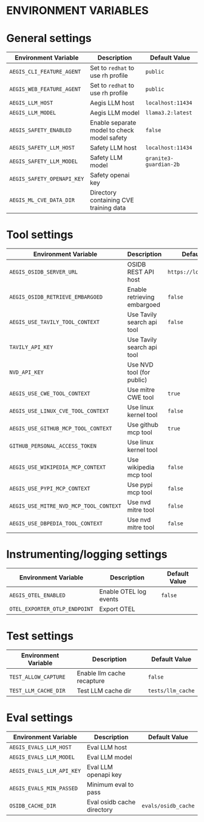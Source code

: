 # ENVIRONMENT VARIABLES

# General settings
| Environment Variable           | Description                                 | Default Value |
|--------------------------------|---------------------------------------------|---------------|
| `AEGIS_CLI_FEATURE_AGENT`      | Set to `redhat` to use rh profile           | `public`      |
| `AEGIS_WEB_FEATURE_AGENT`      | Set to `redhat` to use rh profile           | `public`      |
| `AEGIS_LLM_HOST`               | Aegis LLM host                              | `localhost:11434` |
| `AEGIS_LLM_MODEL`              | Aegis LLM model                             | `llama3.2:latest` |
| `AEGIS_SAFETY_ENABLED`         | Enable separate model to check model safety | `false`       |
| `AEGIS_SAFETY_LLM_HOST`        | Safety LLM host                             | `localhost:11434` |
| `AEGIS_SAFETY_LLM_MODEL`       | Safety LLM model                            | `granite3-guardian-2b`|
| `AEGIS_SAFETY_OPENAPI_KEY`     | Safety openai key                           |               |
| `AEGIS_ML_CVE_DATA_DIR`        | Directory containing CVE training data      |               |


# Tool settings
| Environment Variable                   | Description                 | Default Value            |
|----------------------------------------|-----------------------------|--------------------------|
| `AEGIS_OSIDB_SERVER_URL`               | OSIDB REST API host         | `https://localhost:8000` |
| `AEGIS_OSIDB_RETRIEVE_EMBARGOED`       | Enable retrieving embargoed | `false`                  |
| `AEGIS_USE_TAVILY_TOOL_CONTEXT`        | Use Tavily search api tool  | `false`                  |
| `TAVILY_API_KEY`                       | Use Tavily search api tool  |                          |
| `NVD_API_KEY`                          | Use NVD tool (for public)   |                          |
| `AEGIS_USE_CWE_TOOL_CONTEXT`           | Use mitre CWE tool          | `true`                   |
| `AEGIS_USE_LINUX_CVE_TOOL_CONTEXT`     | Use linux kernel tool       | `false`                  |
| `AEGIS_USE_GITHUB_MCP_TOOL_CONTEXT`    | Use github mcp tool         | `true`                   |
| `GITHUB_PERSONAL_ACCESS_TOKEN`         | Use linux kernel tool       |                          |
| `AEGIS_USE_WIKIPEDIA_MCP_CONTEXT`      | Use wikipedia mcp tool      | `false`                  |
| `AEGIS_USE_PYPI_MCP_CONTEXT`           | Use pypi mcp tool           | `false`                  |
| `AEGIS_USE_MITRE_NVD_MCP_TOOL_CONTEXT` | Use nvd mitre tool          | `false`                  |
| `AEGIS_USE_DBPEDIA_TOOL_CONTEXT`       | Use nvd mitre tool          | `false`                  |


# Instrumenting/logging settings
| Environment Variable               | Description                                  | Default Value |
|------------------------------------|----------------------------------------------|---------------|
| `AEGIS_OTEL_ENABLED`               | Enable OTEL log events                       | `false`       |
| `OTEL_EXPORTER_OTLP_ENDPOINT`      | Export OTEL                                  |               |


# Test settings
| Environment Variable               | Description                | Default Value |
|------------------------------------|----------------------------|---------------|
| `TEST_ALLOW_CAPTURE`               | Enable llm cache recapture | `false`       |
| `TEST_LLM_CACHE_DIR`               | Test LLM cache dir         | `tests/llm_cache` |


# Eval settings
| Environment Variable        | Description                | Default Value |
|-----------------------------|----------------------------|---------------|
| `AEGIS_EVALS_LLM_HOST`      | Eval LLM host              |               |
| `AEGIS_EVALS_LLM_MODEL`     | Eval LLM model             |               |
| `AEGIS_EVALS_LLM_API_KEY`   | Eval LLM openapi key       |               |
| `AEGIS_EVALS_MIN_PASSED`    | Minimum eval to pass       |               |
| `OSIDB_CACHE_DIR`           | Eval osidb cache directory | `evals/osidb_cache` |
